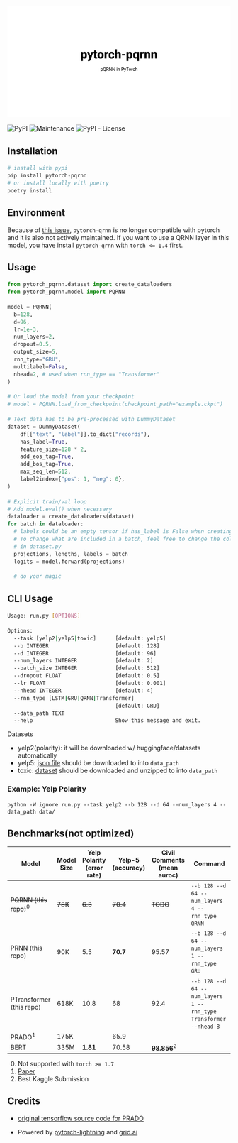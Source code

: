 ![banner](./banner.png)

![PyPI](https://img.shields.io/pypi/v/pytorch-pqrnn?style=plastic) ![Maintenance](https://img.shields.io/maintenance/yes/2021?style=plastic) ![PyPI - License](https://img.shields.io/pypi/l/pytorch-pqrnn?style=plastic)

## Installation

```bash
# install with pypi
pip install pytorch-pqrnn
# or install locally with poetry
poetry install
```

## Environment

Because of [this issue](https://github.com/salesforce/pytorch-qrnn/issues/29), `pytorch-qrnn` is no longer compatible with pytorch and it is also not actively maintained. If you want to use a QRNN layer in this model, you have install `pytorch-qrnn` with `torch <= 1.4` first.

## Usage

```python
from pytorch_pqrnn.dataset import create_dataloaders
from pytorch_pqrnn.model import PQRNN

model = PQRNN(
  b=128,
  d=96,
  lr=1e-3,
  num_layers=2,
  dropout=0.5,
  output_size=5,
  rnn_type="GRU",
  multilabel=False,
  nhead=2, # used when rnn_type == "Transformer"
)

# Or load the model from your checkpoint
# model = PQRNN.load_from_checkpoint(checkpoint_path="example.ckpt")

# Text data has to be pre-processed with DummyDataset
dataset = DummyDataset(
    df[["text", "label"]].to_dict("records"),
    has_label=True,
    feature_size=128 * 2,
    add_eos_tag=True,
    add_bos_tag=True,
    max_seq_len=512,
    label2index={"pos": 1, "neg": 0},
)

# Explicit train/val loop
# Add model.eval() when necessary
dataloader = create_dataloaders(dataset)
for batch in dataloader:
  # labels could be an empty tensor if has_label is False when creating the dataset. 
  # To change what are included in a batch, feel free to change the collate_fn function
  # in dataset.py
  projections, lengths, labels = batch 
  logits = model.forward(projections)

  # do your magic
```

## CLI Usage

```bash
Usage: run.py [OPTIONS]

Options:
  --task [yelp2|yelp5|toxic]      [default: yelp5]
  --b INTEGER                     [default: 128]
  --d INTEGER                     [default: 96]
  --num_layers INTEGER            [default: 2]
  --batch_size INTEGER            [default: 512]
  --dropout FLOAT                 [default: 0.5]
  --lr FLOAT                      [default: 0.001]
  --nhead INTEGER                 [default: 4]
  --rnn_type [LSTM|GRU|QRNN|Transformer]
                                  [default: GRU]
  --data_path TEXT
  --help                          Show this message and exit.
```

Datasets

-   yelp2(polarity): it will be downloaded w/ huggingface/datasets automatically
-   yelp5: [json file](https://www.kaggle.com/luisfredgs/hahnn-for-document-classification?select=yelp_reviews.json) should be downloaded to into `data_path`
-   toxic: [dataset](https://www.kaggle.com/c/jigsaw-toxic-comment-classification-challenge) should be downloaded and unzipped to into `data_path`

### Example: Yelp Polarity

    python -W ignore run.py --task yelp2 --b 128 --d 64 --num_layers 4 --data_path data/

## Benchmarks(not optimized)

| Model                    | Model Size | Yelp Polarity (error rate) | Yelp-5 (accuracy) | Civil Comments (mean auroc) | Command                                                          |
| ------------------------ | ---------- | -------------------------- | ----------------- | --------------------------- | ---------------------------------------------------------------- |
| ~~PQRNN (this repo)~~<sup>0</sup>    | ~~78K~~    | ~~6.3~~                    | ~~70.4~~          | ~~TODO~~                    | `--b 128 --d 64 --num_layers 4 --rnn_type QRNN`                  |
| PRNN (this repo)         | 90K        | 5.5                        | **70.7**          | 95.57                       | `--b 128 --d 64 --num_layers 1 --rnn_type GRU`                   |
| PTransformer (this repo) | 618K       | 10.8                       | 68              | 92.4                        | `--b 128 --d 64 --num_layers 1 --rnn_type Transformer --nhead 8` |
| PRADO<sup>1</sup>        | 175K       |                            | 65.9              |                             |                                                                  |
| BERT                     | 335M       | **1.81**                   | 70.58             | **98.856**<sup>2</sup>      |                                                                  |
0.  Not supported with `torch >= 1.7`
1.  [Paper](https://www.aclweb.org/anthology/D19-1506.pdf)
2.  Best Kaggle Submission

## Credits

- [original tensorflow source code for PRADO](https://github.com/tensorflow/models/tree/master/research/sequence_projection/prado)

- Powered by [pytorch-lightning](https://github.com/PyTorchLightning/pytorch-lightning) and [grid.ai](https://www.grid.ai/)
